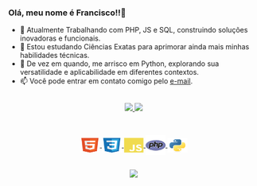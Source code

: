 ### Olá, meu nome é Francisco!!👋

- 🌱 Atualmente Trabalhando com PHP, JS e SQL, construindo soluções inovadoras e funcionais.
- 🔭 Estou estudando Ciências Exatas para aprimorar ainda mais minhas habilidades técnicas.
- 🐍 De vez em quando, me arrisco em Python, explorando sua versatilidade e aplicabilidade em diferentes contextos.
- 📫 Você pode entrar em contato comigo pelo [e-mail](mailto:franciscograveli@hotmail.com).

<!--- ⚡ Fun fact: ...-->

##
<div align="center">
  <a href="https://github.com/franciscograveli">
  <img height="180em" src="https://github-readme-stats.vercel.app/api?username=franciscograveli&show_icons=true&theme=github_dark&include_all_commits=true&count_private=true"/>
  <img height="180em" src="https://github-readme-stats.vercel.app/api/top-langs/?username=franciscograveli&layout=compact&langs_count=7&theme=github_dark"/>
</div>
  
  ##

  <div style="display: inline_block" align="center"><br>
  
  <img align="center" alt="HTML" height="30" width="40" src="https://raw.githubusercontent.com/devicons/devicon/master/icons/html5/html5-original.svg">
  <img align="center" alt="CSS" height="30" width="40" src="https://raw.githubusercontent.com/devicons/devicon/master/icons/css3/css3-original.svg">
  <img align="center" alt="Js" height="30" width="40" src="https://raw.githubusercontent.com/devicons/devicon/master/icons/javascript/javascript-plain.svg">
  <img align="center" alt="PHP" height="40" width="40" src="https://raw.githubusercontent.com/devicons/devicon/1119b9f84c0290e0f0b38982099a2bd027a48bf1/icons/php/php-original.svg">
  <img align="center" alt="Rafa-Python" height="30" width="40" src="https://raw.githubusercontent.com/devicons/devicon/master/icons/python/python-original.svg">
  
 <!-- Icons = https://github.com/devicons/devicon/tree/master/icons -->
</div>

  ##
  
  <div align="center"> 
  <a href="https://www.linkedin.com/in/francisco-carlos-609192142"target="_blank"><img src="https://img.shields.io/badge/-LinkedIn-%230077B5?style=for-the-badge&logo=linkedin&logoColor=white" target="_blank"></a> 
 
 
 
</div>

